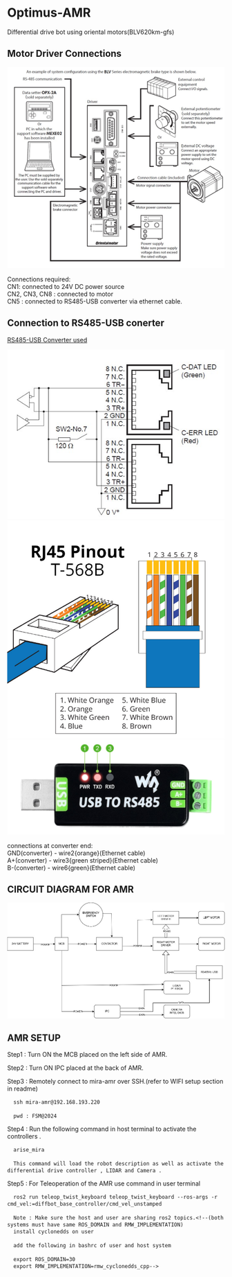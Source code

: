 # Optimus-AMR
Differential drive bot using oriental motors(BLV620km-gfs)

## Motor Driver Connections
![Motor Driver Connection Diagram](Documents/images/Motor_driver_connection.jpg)

Connections required: <br />
CN1: connected to 24V DC power source <br />
CN2, CN3, CN8 : connected to motor <br />
CN5 : connected to RS485-USB converter via ethernet cable. <br />

##  Connection to RS485-USB conerter
[RS485-USB Converter used](https://www.waveshare.com/usb-to-rs485.htm)

![CN5 connection diagram](Documents/images/RS485_connection.jpg)
![Ethernat cable wiring diagram](Documents/images/RJ45-Pinout-T568B.jpg)
![RS485-USB converter](Documents/images/RS485-USB_connector.jpg)

connections at converter end: <br />
GND(converter) - wire2{orange}(Ethernet cable) <br />
A+(converter) - wire3{green striped}(Ethernet cable) <br />
B-(converter) - wire6{green}(Ethernet cable) <br />
## CIRCUIT DIAGRAM FOR AMR
![Circuit Diagram](Documents/images/aMR_circuit_diagram.jpg)
## AMR SETUP
Step1 : Turn ON the MCB placed on the left side of AMR.
<!--![Circuit Diagram](Documents/images/MCB_placement.jpg)-->
Step2 : Turn ON IPC placed at the back of AMR.
<!--![Circuit Diagram](Documents/images/IPC_power.jpg)-->
Step3 : Remotely connect to mira-amr over SSH.(refer to WIFI setup section in readme)
      
      ssh mira-amr@192.168.193.220  

      pwd : FSM@2024

Step4 : Run the following command in host terminal to activate the controllers .

      arise_mira

      This command will load the robot description as well as activate the differential drive controller , LIDAR and Camera .
      
Step5 : For Teleoperation of the AMR use command in user terminal

      ros2 run teleop_twist_keyboard teleop_twist_keyboard --ros-args -r cmd_vel:=diffbot_base_controller/cmd_vel_unstamped

      Note : Make sure the host and user are sharing ros2 topics.<!--(both systems must have same ROS_DOMAIN and RMW_IMPLEMENTATION)
      install cyclonedds on user
      
      add the following in bashrc of user and host system

      export ROS_DOMAIN=30
      export RMW_IMPLEMENTATION=rmw_cyclonedds_cpp-->




